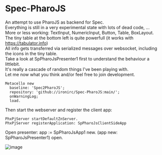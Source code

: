 # Spec-PharoJS
An attempt to use PharoJS as backend for Spec.  
Everything is still in a very experimental state with lots of dead code, ...  
More or less working: TextInput, NumericInput, Button, Table, BoxLayout.  
The tiny table at the bottom left is quite powerfull (it works with https://tabulator.info)  
All info gets transferred via serialized messages over websocket, including the icons in the tiny table.  
Take a look at SpPharoJsPresenter1 first to understand the behaviour a littlebit.  
It's really a cascade of random things I've been playing with.  
Let me now what you think and/or feel free to join development.  

```Smalltalk
Metacello new
  baseline: 'Spec2PharoJS';
  repository: 'github://ironirc/Spec-PharoJS:main/';
  onWarningLog;
  load.
```

Then start the webserver and register the client app:
```Smalltalk
PhxPjServer startDefaultZnServer.
PhxPjServer registerApplication: SpPharoJsClientSideApp
```

Open presenter:
app := SpPharoJsApp1 new.
(app new: SpPharoJsPresenter1) open.

![image](https://github.com/ironirc/Spec-PharoJS/assets/10418880/11344b9f-fede-4046-89a8-7043135ae00b)
